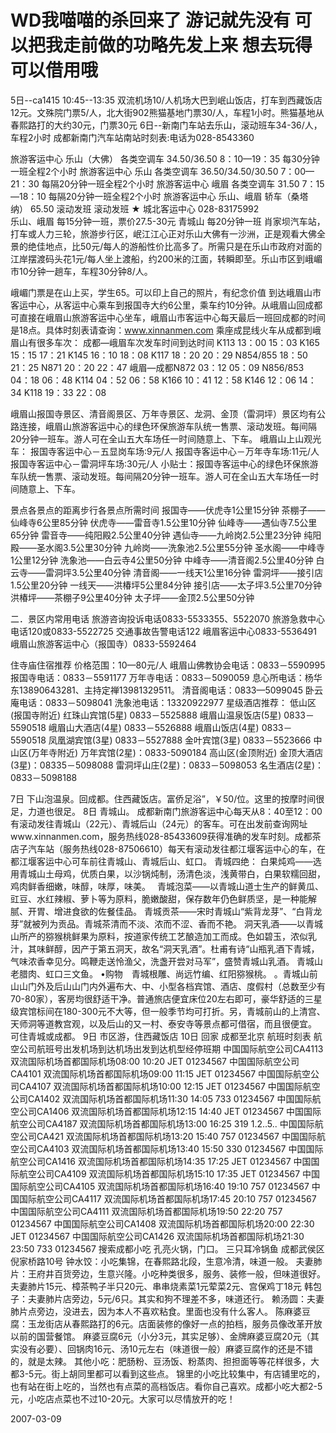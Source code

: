 # WD我喵喵的杀回来了 游记就先没有 可以把我走前做的功略先发上来 想去玩得可以借用哦

5日--ca1415 10:45--13:35 双流机场10/人机场大巴到岷山饭店，打车到西藏饭店12元。文殊院门票5/人，北大街902熊猫基地门票30/人，车程1小时。熊猫基地从春熙路打的大约30元，门票30元
6日--新南门车站去乐山，滚动班车34-36/人，车程2小时
成都新南门汽车站南站时刻表:电话为028-8543360

旅游客运中心 乐山（大佛） 各类空调车 34.50/36.50 8：10—19：35 每30分钟一班全程2个小时 
旅游客运中心 乐山 各类空调车 36.50/34.50/30.50 7：00—21：30 每隔20分钟一班全程2个小时 
旅游客运中心 峨眉 各类空调车 31.50 7：15—18：10 每隔20分钟一班全程2个小时 
旅游客运中心 乐山、峨眉 轿车（桑塔纳） 65.50 滚动发班 滚动发班
★	城北客运中心 028-83175992         
    乐山、峨眉 每15分钟一班，票价27.5-30元 
    青城山 每20分钟一班 
肖家坝汽车站，打车或人力三轮，旅游步行区，岷江江心正对乐山大佛有一沙洲，正是观看大佛全景的绝佳地点，比50元/每人的游船性价比高多了。所需只是在乐山市政府对面的江岸摆渡码头花1元/每人坐上渡船，约200米的江面，转瞬即至。乐山市区到峨嵋市10分钟一趟车，车程30分钟8/人。

峨嵋门票是在山上买，学生65。可以印上自己的照片，有纪念价值
到达峨眉山市客运中心，从客运中心乘车到报国寺大约6公里，乘车约10分钟。从峨眉山回成都可直接在峨眉山旅游客运中心坐车，峨眉山市客运中心每天最后一班回成都的时间是18点。具体时刻表请查询：www.xinnanmen.com
乘座成昆线火车从成都到峨眉山有很多车次：
成都—峨眉车次发车时间到达时间
  K113 13：00 15：03               K165 15：15 17：21
  K145 16：10 18：08               K117 18：20 20：29
  N854/855 18：50 21：25           N871 20：20 22：47
  峨眉—成都N872 03：12 05：09
  N856/853 04：18 06：48           K114 04：52 06：58
  K166 10：41 12：58               K146 12：06 14：34
  K118 19：33 22：08

 峨眉山报国寺景区、清音阁景区、万年寺景区、龙洞、金顶（雷洞坪）景区均有公路连接，峨眉山旅游客运中心的绿色环保旅游车队统一售票、滚动发班。每间隔20分钟一班车。游人可在全山五大车场任一时间随意上、下车。
                              峨眉山上山观光车：
报国寺客运中心－五显岗车场:9元/人        报国寺客运中心－万年寺车场:11元/人
 报国寺客运中心－雷洞坪车场:30元/人
 小贴士：报国寺客运中心的绿色环保旅游车队统一售票、滚动发班。每间隔20分钟一班车。游人可在全山五大车场任一时间随意上、下车。

景点各景点的距离步行各景点所需时间
    报国寺——伏虎寺1公里15分钟           茶棚子——仙峰寺6公里85分钟
    伏虎寺——雷音寺1.5公里10分钟         仙峰寺——遇仙寺7.5公里65分钟
    雷音寺——纯阳殿2.5公里40分钟         遇仙寺——九岭岗2.5公里23分钟
    纯阳殿——圣水阁3.5公里30分钟         九岭岗——洗象池2.5公里55分钟
    圣水阁——中峰寺1公里12分钟          洗象池——白云寺4公里50分钟
    中峰寺——清音阁2.5公里40分钟         白云寺——雷洞坪3.5公里40分钟
    清音阁——一线天1公里16分钟           雷洞坪——接引店1.5公里20分钟
    一线天——洪椿坪5公里84分钟           接引店——太子坪3.5公里70分钟
    洪椿坪——茶棚子9公里40分钟          太子坪——金顶2.5公里50分钟
                              
二．景区内常用电话
旅游咨询投诉电话0833-5533355、5522070     旅游急救中心电话120或0833-5522725
交通事故告警电话122                       峨眉客运中心0833-5536491
峨眉山旅游客运中心（报国寺）0833-5592464

住寺庙住宿推荐
价格范围：10—80元/人
峨眉山佛教协会电话：0833－5590995
报国寺电话：0833－5591177
万年寺电话：0833－5090059
息心所电话：杨华东13890643281、主持定禅13981329511。
清音阁电话：0833—5099045
卧云庵电话：0833－5098041
洗象池电话：13320922977
星级酒店推荐：
低山区(报国寺附近)
红珠山宾馆(5星)  0833－5525888            峨眉山温泉饭店(5星) 0833－5590518
峨眉山大酒店(4星)   0833－5526888         峨眉山饭店(4星)    0833－5590518
凤凰湖宾馆(3星)    0833－5527888          金叶宾馆(3星)      0833－5523666
中山区(万年寺附近)                         万年宾馆(2星)：0833-5090184
高山区(金顶附近)                           金顶大酒店(3星)：08335－5098088
雷洞坪山庄(2星)：0833－5098053            名生酒店(2星)：0833－5098188

7日 下山泡温泉。回成都。住西藏饭店。富侨足浴”，￥50/位。这里的按摩时间很足，力道也很足。
8日 青城山。
成都新南门旅游客运中心每天从8：40至12：00有滚动发往青城山（22元）、青城后山（24元）的客车。可在出发前查询网址www.xinnanmen.com，服务热线028-85433609获得准确的发车时刻。成都茶店子汽车站（服务热线028-87506610）每天有滚动发往都江堰客运中心的车，在都江堰客运中心可车前往青城山、青城后山、虹口。
青城四绝：
  白果炖鸡——选用青城山土母鸡，优质白果，以沙锅炖制，汤清色淡，浅黄带白，白果软糯回甜，鸡肉鲜香细嫩，味醇，味厚，味美。　
  青城泡菜——以青城山道士生产的鲜黄瓜、豇豆、水红辣椒、萝卜等为原料，脆嫩酸甜，保存数年仍色鲜质坚，是一种能解腻、开胃、增进食欲的佐餐佳品。                         青城贡茶——宋时青城山“紫背龙芽”、“白背龙芽”就被列为贡品。青城茶清而不淡、浓而不涩、香而不艳。
  洞天乳酒——以青城山所产的猕猴桃鲜果为原料，按道家传统工艺酿造加工而成。色如碧玉，浓似乳汁，其味鲜醇，因产于第五洞天，故名“洞天乳酒”。杜甫有诗“山瓶乳酒下青城，气味浓香幸见分。鸣鞭走送怜渔父，洗盏开尝对马军”，盛赞青城山乳酒。
   青城山老腊肉、虹口三文鱼。
•购物　青城根雕、尚远竹编、红阳猕猴桃。
。青城山前山山门外及后山山门内外遍布大、中、小型各档宾馆、酒店、度假村（总数至少有70-80家），客房均很舒适干净。普通旅店便宜床位20左右即可，豪华舒适的三星级宾馆标间在180-300元不大等，但一般季节均可打折。另，青城前山的上清宫、天师洞等道教宫观，以及后山的又一村、泰安寺等景点都可借宿，而且很便宜。
可住青城或成都。
9日 市区游，住西藏饭店
10日 回家
成都至北京 航班时刻表 
      航空公司航班号出发机场到达机场出发到达机型经停班期
      中国国际航空公司CA4113 双流国际机场首都国际机场08:00 10:20 JET 01234567
      中国国际航空公司CA4101 双流国际机场首都国际机场09:00 11:15 JET 01234567
      中国国际航空公司CA4107 双流国际机场首都国际机场10:00 12:15 JET 01234567
      中国国际航空公司CA1402 双流国际机场首都国际机场11:30 14:05 733 01234567
      中国国际航空公司CA1406 双流国际机场首都国际机场12:15 14:40 JET 01234567
      中国国际航空公司CA4187 双流国际机场首都国际机场13:00 16:25 319 1.2..5..
      中国国际航空公司CA421 双流国际机场首都国际机场13:20 15:40 757 01234567
      中国国际航空公司CA4103 双流国际机场首都国际机场13:40 15:50 330 01234567
      中国国际航空公司CA1416 双流国际机场首都国际机场14:35 17:25 JET 01234567
      中国国际航空公司CA4109 双流国际机场首都国际机场15:10 17:35 JET 01234567
      中国国际航空公司CA4105 双流国际机场首都国际机场16:40 19:10 757 01234567
      中国国际航空公司CA4117 双流国际机场首都国际机场17:45 20:10 757 01234567
      中国国际航空公司CA4111 双流国际机场首都国际机场19:50 22:20 757 01234567
      中国国际航空公司CA1408 双流国际机场首都国际机场20:00 22:30 JET 01234567
      中国国际航空公司CA1426 双流国际机场首都国际机场21:30 23:50 733 01234567
搜索成都小吃
孔亮火锅，门口。
三只耳冷锅鱼  成都武侯区倪家桥路10号
钟水饺：小吃集锦，在春熙路北段，生意冷清，味道一般。
夫妻肺片：王府井百货旁边，生意兴隆。小吃种类很多，服务、装修一般，但味道很好。
夫妻肺片15元、樟茶鸭子半只20元、串串烧素菜1元荤菜2元、宫保鸡丁18元
韩包子：夫妻肺片店旁边，5元/6只。其实和狗不理差不多，味道还行。
赖汤圆：夫妻肺片点旁边，没进去，因为本人不喜欢粘食。里面也没有什么客人。
陈麻婆豆腐：玉龙街店从春熙路打的6元。店面装修的像好一点的拍档，服务员像改革开放以前的国营餐馆。
麻婆豆腐6元（小分3元，其实足够）、金牌麻婆豆腐20元（其实没有必要）、回锅肉16元、汤10元左右（味道很一般）麻婆豆腐作的还是不错的，就是太辣。
其他小吃：肥肠粉、豆汤饭、粉蒸肉、担担面等等花样很多，大都3-5元。街上胡同里都可以看到这些点。
锦里的小吃比较集中，有店铺里吃的，也有站在街上吃的，当然也有点菜的高档饭店。看你自己喜欢。成都小吃大都2-5元，小吃店点菜也不过10-20元。大家可以尽情放开的吃！
 


2007-03-09